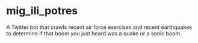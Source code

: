 # mig_ili_potres

A Twitter bot that crawls recent air force exercises and recent earthquakes to determine if that boom you just heard was a quake or a sonic boom.
